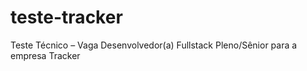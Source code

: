 # teste-tracker
Teste Técnico – Vaga Desenvolvedor(a) Fullstack Pleno/Sênior para a empresa Tracker

